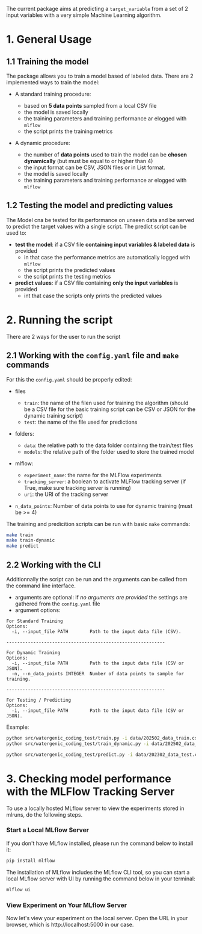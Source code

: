 The current package aims at predicting a `target_variable` from a set of 2 input variables with a very simple Machine Learning algorithm.

# 1. General Usage

## 1.1 Training the model
The package allows you to train a model based of labeled data. There are 2 implemented ways to train the model:
* A standard training procedure:
    * based on **5 data points** sampled from a local CSV file
    * the model is saved locally
    * the training parameters and training performance ar elogged with `mlflow`
    * the script prints the training metrics

* A dynamic procedure:
    * the number of **data points** used to train the model can be **chosen dynamically** (but must be equal to or higher than 4)
    * the input format can be CSV, JSON files or in List format.
    * the model is saved locally
    * the training parameters and training performance ar elogged with `mlflow`

## 1.2 Testing the model and predicting values
The Model cna be tested for its performance on unseen data and be served to predict
the target values with a single script.
The predict script can be used to:
* **test the model**: if a CSV file **containing input variables & labeled data** is provided
    * in that case the performance metrics are automatically logged with `mlflow`
    * the script prints the predicted values
    * the script prints the testing metrics
* **predict values**: if a CSV file containing **only the input variables** is provided
    * int that case the scripts only prints the predicted values

# 2. Running the script
There are 2 ways for the user to run the script

## 2.1 Working with the `config.yaml` file and `make` commands

For this the `config.yaml` should be properly edited:
* files
    * `train`: the name of the filen used for training the algorithm (should be a CSV file for the basic training script can be CSV or JSON for the dynamic training script)
    * `test`: the name of the file used for predictions
* folders:
    * `data`: the relative path to the data folder containng the train/test files
    * `models`: the relative path of the folder used to store the trained model
* mlflow:
    * `experiment_name`: the name for the MLFlow experiments
    * `tracking_server`: a boolean to activate MLFlow tracking server (if True, make sure tracking server is running)
    * `uri`: the URI of the tracking server

* `n_data_points`: Number of data points to use for dynamic training (must be >= 4)

The training and predicition scripts can be run with basic `make` commands:
``` bash
make train
make train-dynamic
make predict
```

## 2.2 Working with the CLI
Additionnally the script can be run and the arguments can be called from the
command line interface.

* arguments are optional: if *no arguments are provided* the settings are gathered from the `config.yaml` file
* argument options:
``` text
For Standard Training
Options:
  -i, --input_file PATH        Path to the input data file (CSV).

-----------------------------------------------------------

For Dynamic Training
Options:
  -i, --input_file PATH        Path to the input data file (CSV or JSON).
  -n, --n_data_points INTEGER  Number of data points to sample for training.

-----------------------------------------------------------

For Testing / Predicting
Options:
  -i, --input_file PATH        Path to the input data file (CSV or JSON).
```

Example:

``` bash
python src/watergenic_coding_test/train.py -i data/202502_data_train.csv
python src/watergenic_coding_test/train_dynamic.py -i data/202502_data_train.json -n 8

python src/watergenic_coding_test/predict.py -i data/202302_data_test.csv
```
# 3. Checking model performance with the MLFlow Tracking Server

To use a locally hosted MLflow server to view the experiments stored in mlruns, do the following steps.

### Start a Local MLflow Server
If you don't have MLflow installed, please run the command below to install it:

``` python
pip install mlflow
```

The installation of MLflow includes the MLflow CLI tool, so you can start a local MLflow server with UI by running the command below in your terminal:

``` python
mlflow ui
```

### View Experiment on Your MLflow Server
Now let's view your experiment on the local server. Open the URL in your browser, which is http://localhost:5000 in our case.
